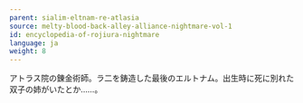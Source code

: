 ```yaml
---
parent: sialim-eltnam-re-atlasia
source: melty-blood-back-alley-alliance-nightmare-vol-1
id: encyclopedia-of-rojiura-nightmare
language: ja
weight: 8
---
```


アトラス院の錬金術師。ラ二を鋳造した最後のエルトナム。出生時に死に別れた双子の姉がいたとか……。
